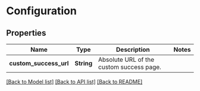 # Configuration

## Properties

Name | Type | Description | Notes
------------ | ------------- | ------------- | -------------
**custom_success_url** | **String** | Absolute URL of the custom success page.  | 

[[Back to Model list]](../README.md#documentation-for-models) [[Back to API list]](../README.md#documentation-for-api-endpoints) [[Back to README]](../README.md)


